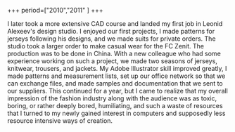 +++
period=["2010","2011"
]
+++

I later took a more extensive CAD course and landed my first job in Leonid Alexeev's design studio. I enjoyed our first projects, I made patterns for jerseys following his designs, and we made suits for private orders. The studio took a larger order to make casual wear for the FC Zenit. The production was to be done in China. With a new colleague who had some experience working on such a project, we made two seasons of jerseys, knitwear, trousers, and jackets. My Adobe Illustrator skill improved greatly, I made patterns and measurement lists, set up our office network so that we can exchange files, and made samples and documentation that we sent to our suppliers. This continued for a year, but I came to realize that my overall impression of the fashion industry along with the audience was as toxic, boring, or rather deeply bored, humiliating, and such a waste of resources that I turned to my newly gained interest in computers and supposedly less resource intensive ways of creation.